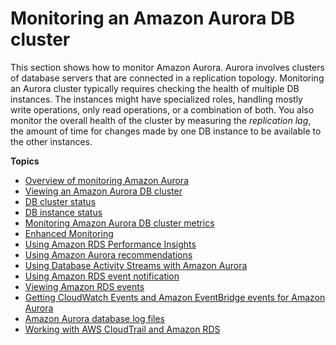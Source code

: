 # Monitoring an Amazon Aurora DB cluster<a name="MonitoringAurora"></a>

 This section shows how to monitor Amazon Aurora\. Aurora involves clusters of database servers that are connected in a replication topology\. Monitoring an Aurora cluster typically requires checking the health of multiple DB instances\. The instances might have specialized roles, handling mostly write operations, only read operations, or a combination of both\. You also monitor the overall health of the cluster by measuring the *replication lag*, the amount of time for changes made by one DB instance to be available to the other instances\. 

**Topics**
+ [Overview of monitoring Amazon Aurora](MonitoringOverview.md)
+ [Viewing an Amazon Aurora DB cluster](Aurora.Viewing.md)
+ [DB cluster status](Aurora.Status.md)
+ [DB instance status](Overview.DBInstance.Status.md)
+ [Monitoring Amazon Aurora DB cluster metrics](Aurora.Monitoring.md)
+ [Enhanced Monitoring](USER_Monitoring.OS.md)
+ [Using Amazon RDS Performance Insights](USER_PerfInsights.md)
+ [Using Amazon Aurora recommendations](USER_Recommendations.md)
+ [Using Database Activity Streams with Amazon Aurora](DBActivityStreams.md)
+ [Using Amazon RDS event notification](USER_Events.md)
+ [Viewing Amazon RDS events](USER_ListEvents.md)
+ [Getting CloudWatch Events and Amazon EventBridge events for Amazon Aurora](rds-cloud-watch-events.md)
+ [Amazon Aurora database log files](USER_LogAccess.md)
+ [Working with AWS CloudTrail and Amazon RDS](logging-using-cloudtrail.md)